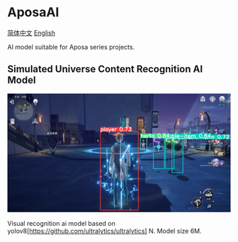 # AposaAI

[简体中文](https://github.com/AposaSoftware/AposaAI/blob/v1.0.0/readme.md) [English](https://github.com/AposaSoftware/AposaAI/blob/v1.0.0/readme-en_US.md)

AI model suitable for Aposa series projects.

## Simulated Universe Content Recognition AI Model

![sample1](https://github.com/AposaSoftware/AposaAI/blob/main/SimUniverse/samples/sample1.png)

Visual recognition ai model based on yolov8[https://github.com/ultralytics/ultralytics] N.
Model size 6M.
